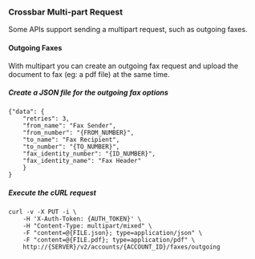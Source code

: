 
### Crossbar Multi-part Request

Some APIs support sending a multipart request, such as outgoing faxes.

#### Outgoing Faxes

With multipart you can create an outgoing fax request and upload the document to fax (eg: a pdf file) at the same time.

##### Create a JSON file for the outgoing fax options

    {"data": {
        "retries": 3,
        "from_name": "Fax Sender",
        "from_number": "{FROM_NUMBER}",
        "to_name": "Fax Recipient",
        "to_number": "{TO_NUMBER}",
        "fax_identity_number": "{ID_NUMBER}",
        "fax_identity_name": "Fax Header"
        }
    }

##### Execute the cURL request

    curl -v -X PUT -i \
        -H 'X-Auth-Token: {AUTH_TOKEN}' \
        -H "Content-Type: multipart/mixed" \
        -F "content=@{FILE.json}; type=application/json" \
        -F "content=@{FILE.pdf}; type=application/pdf" \
        http://{SERVER}/v2/accounts/{ACCOUNT_ID}/faxes/outgoing
